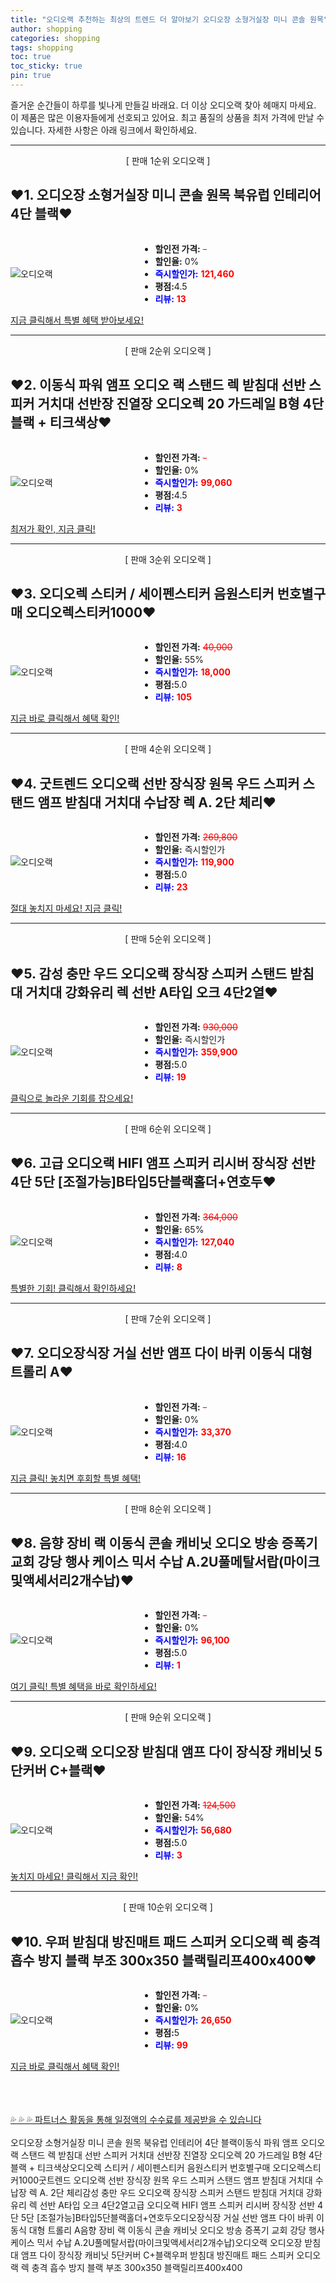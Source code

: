 ```yaml
---
title: "오디오랙 추천하는 최상의 트렌드 더 알아보기 오디오장 소형거실장 미니 콘솔 원목"
author: shopping
categories: shopping
tags: shopping
toc: true
toc_sticky: true
pin: true
---
```

즐거운 순간들이 하루를 빛나게 만들길 바래요. 더 이상 오디오랙 찾아 헤매지 마세요. 이 제품은 많은 이용자들에게 선호되고 있어요. 최고 품질의 상품을 최저 가격에 만날 수 있습니다. 자세한 사항은 아래 링크에서 확인하세요.

---
<p class="toplist" style="margin: 0 auto; display: block; width: fit-content;">[ 판매 1순위 오디오랙 ]</p>

<h2><strong>❤️1. 오디오장 소형거실장 미니 콘솔 원목 북유럽 인테리어 4단 블랙❤️</strong></h2>

<div style="display: flex; align-items: center;">
    <div style="flex: 0.4;">
        <img src="https://thumbnail8.coupangcdn.com/thumbnails/remote/230x230ex/image/vendor_inventory/660c/1b0b5747f73e12106b4e5be73c661aa47c14528fa243e78f4504e37e0bb4.jpg" alt="오디오랙" style="max-width: 100%;">
    </div>
    <div style="flex: 0.6; margin-left: 10px;">
        <ul>
            <li><strong>할인전 가격:</strong> <del style="color: red;">-</del></li>
            <li><strong>할인율:</strong> 0%</li>
            <li><span style='color:blue'><strong>즉시할인가:</strong></span> <span style='color:red'><strong>121,460</strong></span></li>
            <li><strong>평점:</strong>4.5</li>
            <li><span style='color:blue'><strong>리뷰:</strong></span> <span style='color:red'><strong>13</strong></span></li>
        </ul>
    </div>
</div>
<div class="center">
    <a href="https://William4Davisa.github.io?lptag=AF9450613&subid=githubio&pageKey=4389173803&traceid=V0-153&itemId=5199798691&vendorItemId=90348933701" class="myButton">
        지금 클릭해서 특별 혜택 받아보세요!
    </a>
</div>


---
<p class="toplist" style="margin: 0 auto; display: block; width: fit-content;">[ 판매 2순위 오디오랙 ]</p>

<h2><strong>❤️2. 이동식 파워 앰프 오디오 랙 스탠드 렉 받침대 선반 스피커 거치대 선반장 진열장 오디오렉 20 가드레일 B형  4단 블랙 + 티크색상❤️</strong></h2>

<div style="display: flex; align-items: center;">
    <div style="flex: 0.4;">
        <img src="https://thumbnail9.coupangcdn.com/thumbnails/remote/230x230ex/image/vendor_inventory/ccd0/50853048b734a41c63bcc7892df6c158aa7762c035a766b88b82d20b6f25.jpg" alt="오디오랙" style="max-width: 100%;">
    </div>
    <div style="flex: 0.6; margin-left: 10px;">
        <ul>
            <li><strong>할인전 가격:</strong> <del style="color: red;">-</del></li>
            <li><strong>할인율:</strong> 0%</li>
            <li><span style='color:blue'><strong>즉시할인가:</strong></span> <span style='color:red'><strong>99,060</strong></span></li>
            <li><strong>평점:</strong>4.5</li>
            <li><span style='color:blue'><strong>리뷰:</strong></span> <span style='color:red'><strong>3</strong></span></li>
        </ul>
    </div>
</div>
<div class="center">
    <a href="https://William4Davisa.github.io?lptag=AF9450613&subid=githubio&pageKey=7279173128&traceid=V0-153&itemId=18580979763&vendorItemId=88345243667" class="myButton">
        최저가 확인, 지금 클릭!
    </a>
</div>


---
<p class="toplist" style="margin: 0 auto; display: block; width: fit-content;">[ 판매 3순위 오디오랙 ]</p>

<h2><strong>❤️3. 오디오렉 스티커 / 세이펜스티커 음원스티커 번호별구매 오디오렉스티커1000❤️</strong></h2>

<div style="display: flex; align-items: center;">
    <div style="flex: 0.4;">
        <img src="https://thumbnail7.coupangcdn.com/thumbnails/remote/230x230ex/image/vendor_inventory/6738/e115ac85daa24c9504196e64139e2a631387a2bc9f0f32d1a4560379a3ec.jpg" alt="오디오랙" style="max-width: 100%;">
    </div>
    <div style="flex: 0.6; margin-left: 10px;">
        <ul>
            <li><strong>할인전 가격:</strong> <del style="color: red;">40,000</del></li>
            <li><strong>할인율:</strong> 55%</li>
            <li><span style='color:blue'><strong>즉시할인가:</strong></span> <span style='color:red'><strong>18,000</strong></span></li>
            <li><strong>평점:</strong>5.0</li>
            <li><span style='color:blue'><strong>리뷰:</strong></span> <span style='color:red'><strong>105</strong></span></li>
        </ul>
    </div>
</div>
<div class="center">
    <a href="https://William4Davisa.github.io?lptag=AF9450613&subid=githubio&pageKey=266769760&traceid=V0-153&itemId=836061564&vendorItemId=5128273709" class="myButton">
        지금 바로 클릭해서 혜택 확인!
    </a>
</div>


---
<p class="toplist" style="margin: 0 auto; display: block; width: fit-content;">[ 판매 4순위 오디오랙 ]</p>

<h2><strong>❤️4. 굿트렌드 오디오랙 선반 장식장 원목 우드 스피커 스탠드 앰프 받침대 거치대 수납장 렉 A. 2단 체리❤️</strong></h2>

<div style="display: flex; align-items: center;">
    <div style="flex: 0.4;">
        <img src="https://thumbnail10.coupangcdn.com/thumbnails/remote/230x230ex/image/vendor_inventory/a13d/e82fc708a30c0606db9a5d6e623bb36cd58f2be6cbe721b300257702d16e.png" alt="오디오랙" style="max-width: 100%;">
    </div>
    <div style="flex: 0.6; margin-left: 10px;">
        <ul>
            <li><strong>할인전 가격:</strong> <del style="color: red;">269,800</del></li>
            <li><strong>할인율:</strong> 즉시할인가</li>
            <li><span style='color:blue'><strong>즉시할인가:</strong></span> <span style='color:red'><strong>119,900</strong></span></li>
            <li><strong>평점:</strong>5.0</li>
            <li><span style='color:blue'><strong>리뷰:</strong></span> <span style='color:red'><strong>23</strong></span></li>
        </ul>
    </div>
</div>
<div class="center">
    <a href="https://William4Davisa.github.io?lptag=AF9450613&subid=githubio&pageKey=7913391555&traceid=V0-153&itemId=21720074726&vendorItemId=88791247580" class="myButton">
        절대 놓치지 마세요! 지금 클릭!
    </a>
</div>


---
<p class="toplist" style="margin: 0 auto; display: block; width: fit-content;">[ 판매 5순위 오디오랙 ]</p>

<h2><strong>❤️5. 감성 충만 우드 오디오랙 장식장 스피커 스탠드 받침대 거치대 강화유리 렉 선반 A타입 오크 4단2열❤️</strong></h2>

<div style="display: flex; align-items: center;">
    <div style="flex: 0.4;">
        <img src="https://thumbnail10.coupangcdn.com/thumbnails/remote/230x230ex/image/vendor_inventory/b897/4b211b6bb92237d8be2aecae868b61edf1390598a4e5c86929e1dd46dff0.png" alt="오디오랙" style="max-width: 100%;">
    </div>
    <div style="flex: 0.6; margin-left: 10px;">
        <ul>
            <li><strong>할인전 가격:</strong> <del style="color: red;">930,000</del></li>
            <li><strong>할인율:</strong> 즉시할인가</li>
            <li><span style='color:blue'><strong>즉시할인가:</strong></span> <span style='color:red'><strong>359,900</strong></span></li>
            <li><strong>평점:</strong>5.0</li>
            <li><span style='color:blue'><strong>리뷰:</strong></span> <span style='color:red'><strong>19</strong></span></li>
        </ul>
    </div>
</div>
<div class="center">
    <a href="https://William4Davisa.github.io?lptag=AF9450613&subid=githubio&pageKey=7171501461&traceid=V0-153&itemId=18068522532&vendorItemId=89479886457" class="myButton">
        클릭으로 놀라운 기회를 잡으세요!
    </a>
</div>


---
<p class="toplist" style="margin: 0 auto; display: block; width: fit-content;">[ 판매 6순위 오디오랙 ]</p>

<h2><strong>❤️6. 고급 오디오랙 HIFI 앰프 스피커 리시버 장식장 선반 4단 5단 [조절가능]B타입5단블랙홀더+연호두❤️</strong></h2>

<div style="display: flex; align-items: center;">
    <div style="flex: 0.4;">
        <img src="https://thumbnail9.coupangcdn.com/thumbnails/remote/230x230ex/image/vendor_inventory/5ae1/83d3afad38b2e4daf7fb04a267ac8620c1621b87c5977287f0aa362ea5f1.jpg" alt="오디오랙" style="max-width: 100%;">
    </div>
    <div style="flex: 0.6; margin-left: 10px;">
        <ul>
            <li><strong>할인전 가격:</strong> <del style="color: red;">364,000</del></li>
            <li><strong>할인율:</strong> 65%</li>
            <li><span style='color:blue'><strong>즉시할인가:</strong></span> <span style='color:red'><strong>127,040</strong></span></li>
            <li><strong>평점:</strong>4.0</li>
            <li><span style='color:blue'><strong>리뷰:</strong></span> <span style='color:red'><strong>8</strong></span></li>
        </ul>
    </div>
</div>
<div class="center">
    <a href="https://William4Davisa.github.io?lptag=AF9450613&subid=githubio&pageKey=5151596920&traceid=V0-153&itemId=7079316347&vendorItemId=80585748231" class="myButton">
        특별한 기회! 클릭해서 확인하세요!
    </a>
</div>


---
<p class="toplist" style="margin: 0 auto; display: block; width: fit-content;">[ 판매 7순위 오디오랙 ]</p>

<h2><strong>❤️7. 오디오장식장 거실 선반 앰프 다이 바퀴 이동식 대형 트롤리 A❤️</strong></h2>

<div style="display: flex; align-items: center;">
    <div style="flex: 0.4;">
        <img src="https://thumbnail7.coupangcdn.com/thumbnails/remote/230x230ex/image/vendor_inventory/82a8/72b67225b7b0ff158c2765b1cc1f1619d487a1e22f34abd7defd2c982a31.jpg" alt="오디오랙" style="max-width: 100%;">
    </div>
    <div style="flex: 0.6; margin-left: 10px;">
        <ul>
            <li><strong>할인전 가격:</strong> <del style="color: red;">-</del></li>
            <li><strong>할인율:</strong> 0%</li>
            <li><span style='color:blue'><strong>즉시할인가:</strong></span> <span style='color:red'><strong>33,370</strong></span></li>
            <li><strong>평점:</strong>4.0</li>
            <li><span style='color:blue'><strong>리뷰:</strong></span> <span style='color:red'><strong>16</strong></span></li>
        </ul>
    </div>
</div>
<div class="center">
    <a href="https://William4Davisa.github.io?lptag=AF9450613&subid=githubio&pageKey=6073810238&traceid=V0-153&itemId=11225560246&vendorItemId=81153103780" class="myButton">
        지금 클릭! 놓치면 후회할 특별 혜택!
    </a>
</div>


---
<p class="toplist" style="margin: 0 auto; display: block; width: fit-content;">[ 판매 8순위 오디오랙 ]</p>

<h2><strong>❤️8. 음향 장비 랙 이동식 콘솔 캐비닛 오디오 방송 증폭기 교회 강당 행사 케이스 믹서 수납 A.2U풀메탈서랍(마이크및액세서리2개수납)❤️</strong></h2>

<div style="display: flex; align-items: center;">
    <div style="flex: 0.4;">
        <img src="https://thumbnail7.coupangcdn.com/thumbnails/remote/230x230ex/image/vendor_inventory/4f31/d9f51e3e50df58dbfc0a24e700aaf87e44f135aec6cd77791f150e0c1e51.jpg" alt="오디오랙" style="max-width: 100%;">
    </div>
    <div style="flex: 0.6; margin-left: 10px;">
        <ul>
            <li><strong>할인전 가격:</strong> <del style="color: red;">-</del></li>
            <li><strong>할인율:</strong> 0%</li>
            <li><span style='color:blue'><strong>즉시할인가:</strong></span> <span style='color:red'><strong>96,100</strong></span></li>
            <li><strong>평점:</strong>5.0</li>
            <li><span style='color:blue'><strong>리뷰:</strong></span> <span style='color:red'><strong>1</strong></span></li>
        </ul>
    </div>
</div>
<div class="center">
    <a href="https://William4Davisa.github.io?lptag=AF9450613&subid=githubio&pageKey=7803101304&traceid=V0-153&itemId=21138580879&vendorItemId=90754548419" class="myButton">
        여기 클릭! 특별 혜택을 바로 확인하세요!
    </a>
</div>


---
<p class="toplist" style="margin: 0 auto; display: block; width: fit-content;">[ 판매 9순위 오디오랙 ]</p>

<h2><strong>❤️9. 오디오랙 오디오장 받침대 앰프 다이 장식장 캐비닛 5단커버 C+블랙❤️</strong></h2>

<div style="display: flex; align-items: center;">
    <div style="flex: 0.4;">
        <img src="https://thumbnail10.coupangcdn.com/thumbnails/remote/230x230ex/image/vendor_inventory/df83/39d2daacc23905bf32b2616dfeff75c49dcfc797058026fc047952d0aaf7.jpg" alt="오디오랙" style="max-width: 100%;">
    </div>
    <div style="flex: 0.6; margin-left: 10px;">
        <ul>
            <li><strong>할인전 가격:</strong> <del style="color: red;">124,500</del></li>
            <li><strong>할인율:</strong> 54%</li>
            <li><span style='color:blue'><strong>즉시할인가:</strong></span> <span style='color:red'><strong>56,680</strong></span></li>
            <li><strong>평점:</strong>5.0</li>
            <li><span style='color:blue'><strong>리뷰:</strong></span> <span style='color:red'><strong>3</strong></span></li>
        </ul>
    </div>
</div>
<div class="center">
    <a href="https://William4Davisa.github.io?lptag=AF9450613&subid=githubio&pageKey=6914080693&traceid=V0-153&itemId=16673483091&vendorItemId=89935186518" class="myButton">
        놓치지 마세요! 클릭해서 지금 확인!
    </a>
</div>


---
<p class="toplist" style="margin: 0 auto; display: block; width: fit-content;">[ 판매 10순위 오디오랙 ]</p>

<h2><strong>❤️10. 우퍼 받침대 방진매트 패드 스피커 오디오랙 렉 충격 흡수 방지 블랙 부조 300x350 블랙릴리프400x400❤️</strong></h2>

<div style="display: flex; align-items: center;">
    <div style="flex: 0.4;">
        <img src="https://thumbnail9.coupangcdn.com/thumbnails/remote/230x230ex/image/vendor_inventory/a2ab/730be0b7dbd1d9f505571254aea29b5d744974c1eacfefd51aa6e52f618a.jpg" alt="오디오랙" style="max-width: 100%;">
    </div>
    <div style="flex: 0.6; margin-left: 10px;">
        <ul>
            <li><strong>할인전 가격:</strong> <del style="color: red;">-</del></li>
            <li><strong>할인율:</strong> 0%</li>
            <li><span style='color:blue'><strong>즉시할인가:</strong></span> <span style='color:red'><strong>26,650</strong></span></li>
            <li><strong>평점:</strong>5</li>
            <li><span style='color:blue'><strong>리뷰:</strong></span> <span style='color:red'><strong>99</strong></span></li>
        </ul>
    </div>
</div>
<div class="center">
    <a href="https://William4Davisa.github.io?lptag=AF9450613&subid=githubio&pageKey=8143055996&traceid=V0-153&itemId=23142648123&vendorItemId=90175520507" class="myButton">
        지금 바로 클릭해서 혜택 확인!
    </a>
</div>

<br><br><br>[💦 💦 💦 파트너스 활동을 통해 일정액의 수수료를 제공받을 수 있습니다](https://link.coupang.com/a/bcpT2c)<br><br>오디오장 소형거실장 미니 콘솔 원목 북유럽 인테리어 4단 블랙이동식 파워 앰프 오디오 랙 스탠드 렉 받침대 선반 스피커 거치대 선반장 진열장 오디오렉 20 가드레일 B형  4단 블랙 + 티크색상오디오렉 스티커 / 세이펜스티커 음원스티커 번호별구매 오디오렉스티커1000굿트렌드 오디오랙 선반 장식장 원목 우드 스피커 스탠드 앰프 받침대 거치대 수납장 렉 A. 2단 체리감성 충만 우드 오디오랙 장식장 스피커 스탠드 받침대 거치대 강화유리 렉 선반 A타입 오크 4단2열고급 오디오랙 HIFI 앰프 스피커 리시버 장식장 선반 4단 5단 [조절가능]B타입5단블랙홀더+연호두오디오장식장 거실 선반 앰프 다이 바퀴 이동식 대형 트롤리 A음향 장비 랙 이동식 콘솔 캐비닛 오디오 방송 증폭기 교회 강당 행사 케이스 믹서 수납 A.2U풀메탈서랍(마이크및액세서리2개수납)오디오랙 오디오장 받침대 앰프 다이 장식장 캐비닛 5단커버 C+블랙우퍼 받침대 방진매트 패드 스피커 오디오랙 렉 충격 흡수 방지 블랙 부조 300x350 블랙릴리프400x400